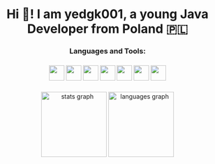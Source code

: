 <h1 align="center">Hi 👋! I am yedgk001, a young Java Developer from Poland 🇵🇱</h1>

###

<h3 align="center">Languages and Tools:</h3>

###

<div align="center">
  <img src="https://img.shields.io/static/v1?message=Maven&logo=maven&label=&color=FF0000&logoColor=white&labelColor=&style=for-the-badge" height="35"/>
  <img src="https://img.shields.io/static/v1?message=cpp&logo=cpp&label=&color=FF0000&logoColor=white&labelColor=&style=for-the-badge" height="35"/>
  <img src="https://img.shields.io/static/v1?message=Gradle&logo=gradle&label=&color=9146FF&logoColor=white&labelColor=&style=for-the-badge" height="35"/>
  <img src="https://img.shields.io/static/v1?message=Kotlin&logo=kotlin&label=&color=E4405F&logoColor=white&labelColor=&style=for-the-badge" height="35"/>
  <img src="https://img.shields.io/static/v1?message=Java&logo=java&label=&color=7289DA&logoColor=white&labelColor=&style=for-the-badge" height="35"/>
  <img src="https://img.shields.io/static/v1?message=Git&logo=git&label=&color=D14836&logoColor=white&labelColor=&style=for-the-badge" height="35"/>
  <img src="https://img.shields.io/static/v1?message=jetbrains&logo=jetbrains&label=&color=D14836&logoColor=white&labelColor=&style=for-the-badge" height="35"/>
</div>

###

<div align="center">
  <img src="https://github-readme-stats.vercel.app/api?username=yedgk001&hide_title=false&hide_rank=false&show_icons=true&include_all_commits=true&count_private=true&disable_animations=false&theme=tokyonight&locale=en&hide_border=false" height="150" alt="stats graph"/>
  <img src="https://github-readme-stats.vercel.app/api/top-langs?username=yedgk001&locale=en&hide_title=false&layout=compact&card_width=320&langs_count=5&theme=tokyonight&hide_border=false" height="150" alt="languages graph"  />
</div>
